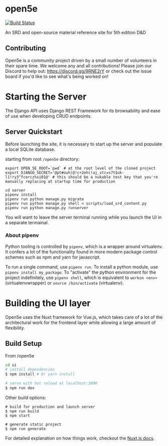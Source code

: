 # open5e

[![Build Status](https://travis-ci.org/eepMoody/open5e.svg?branch=master)](https://travis-ci.org/eepMoody/open5e)

An SRD and open-source material reference site for 5th edition D&amp;D

## Contributing

Open5e is a community project driven by a small number of volunteers in their spare time. We welcome any and all contributions! Please join our Discord to help out: https://discord.gg/9RNE2rY or check out the issue board if you'd like to see what's being worked on!

# Starting the Server

The Django API uses Django REST Framework for its browsability and ease of use when developing CRUD endpoints.

## Server Quickstart

Before launching the site, it is necessary to start up the server and populate a local SQLite database.

starting from root `/open5e` directory:

```
export OPEN_5E_ROOT=`pwd` # at the root level of the cloned project
export DJANGO_SECRET='@pt#ouh)@!c+2eh(!aj_vtc=s7t$uk-l1!ry3^fcercz%si01@' # this should be a nukable test key that you're manually replacing at startup time for production

cd server
pipenv install
pipenv run python manage.py migrate
pipenv run python manage.py shell < scripts/load_srd_content.py
pipenv run python manage.py runserver
```

You will want to leave the server terminal running while you launch the UI in a separate termainal.

### About pipenv

Python tooling is controlled by `pipenv`, which is a wrapper around virtualenv. It confers a lot of the functionality found in more modern package control schemes such as npm and yarn for javascript.

To run a single command, use `pipenv run`. To install a python module, use `pipenv install my_package`. To "activate" the python environment for the project indefinitely, use `pipenv shell`, which is equivalent to `workon <env>` (virtualenvwrapper) or `source /bin/activate` (virtualenv).


# Building the UI layer

Open5e uses the Nuxt framework for Vue.js, which takes care of a lot of the architectural work for the frontend layer while allowing a large amount of flexibility.

## Build Setup

From /open5e

``` bash
cd ui
# install dependencies
$ npm install # Or yarn install

# serve with hot reload at localhost:3000
$ npm run dev
```

Other build options:
```
# build for production and launch server
$ npm run build
$ npm start

# generate static project
$ npm run generate
```

For detailed explanation on how things work, checkout the [Nuxt.js docs](https://github.com/nuxt/nuxt.js).
